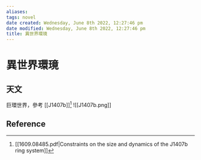 ```yaml
---
aliases: 
tags: novel
date created: Wednesday, June 8th 2022, 12:27:46 pm
date modified: Wednesday, June 8th 2022, 12:27:46 pm
title: 異世界環璄
---
```


# 異世界環璄

## 天文

巨環世界，參考 [[J1407b]][^1] 
![[J1407b.png]]

## Reference

[^1]: [[1609.08485.pdf|Constraints on the size and dynamics of the J1407b ring system]]